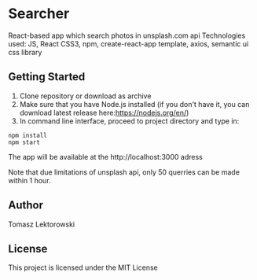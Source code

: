 # Searcher
React-based app which search photos in unsplash.com api
Technologies used:
JS,
React
CSS3,
npm,
create-react-app template,
axios,
semantic ui css library

## Getting Started

1. Clone repository or download as archive
2. Make sure that you have Node.js installed (if you don't have it, you can download latest release here:https://nodejs.org/en/)
3. In command line interface, proceed to project directory and type in:
```
npm install
npm start
```
The app will be available at the http://localhost:3000 adress

Note that due limitations of unsplash api, only 50 querries can be made within 1 hour.

## Author

Tomasz Lektorowski


## License

This project is licensed under the MIT License


